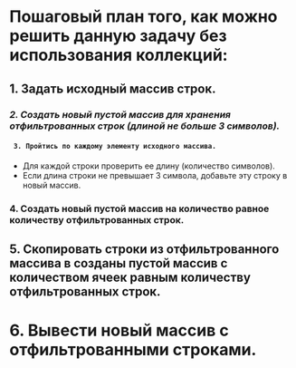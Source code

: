 # Пошаговый план того, как можно решить данную задачу без использования коллекций:

##  1. Задать исходный массив строк.
### *2. Создать новый пустой массив для хранения отфильтрованных строк (длиной не больше 3 символов).*
#### ``` 3. Пройтись по каждому элементу исходного массива.```
* Для каждой строки проверить ее длину (количество символов).
* Если длина строки не превышает 3 символа, добавьте эту строку в новый массив.
### 4. Создать новый пустой массив на количество равное количеству отфильтрованных строк.
## **5. Скопировать строки из отфильтрованного массива в созданы пустой массив с количеством ячеек равным количеству отфильтрованных строк.**
# 6. Вывести новый массив с отфильтрованными строками.
